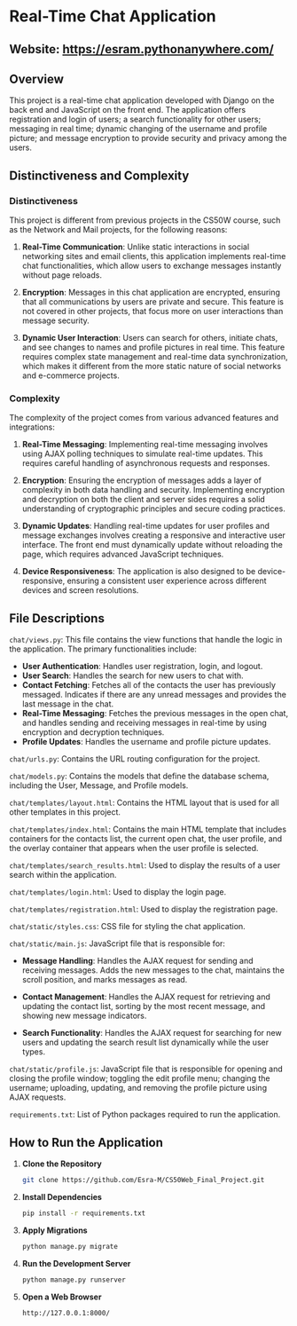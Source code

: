 # Real-Time Chat Application

## Website: https://esram.pythonanywhere.com/

## Overview

This project is a real-time chat application developed with Django on the back end and JavaScript on the front end. The application offers registration and login of users; a search functionality for other users; messaging in real time; dynamic changing of the username and profile picture; and message encryption to provide security and privacy among the users.
## Distinctiveness and Complexity

### Distinctiveness

This project is different from previous projects in the CS50W course, such as the Network and Mail projects, for the following reasons:

1. **Real-Time Communication**: Unlike static interactions in social networking sites and email clients, this application implements real-time chat functionalities, which allow users to exchange messages instantly without page reloads.
  
2. **Encryption**: Messages in this chat application are encrypted, ensuring that all communications by users are private and secure. This feature is not covered in other projects, that focus more on user interactions than message security.
  
3. **Dynamic User Interaction**: Users can search for others, initiate chats, and see changes to names and profile pictures in real time. This feature requires complex state management and real-time data synchronization, which makes it different from the more static nature of social networks and e-commerce projects.
  
### Complexity


The complexity of the project comes from various advanced features and integrations: 

1. **Real-Time Messaging**: Implementing real-time messaging involves using AJAX polling techniques to simulate real-time updates. This requires careful handling of asynchronous requests and responses.

2. **Encryption**: Ensuring the encryption of messages adds a layer of complexity in both data handling and security. Implementing encryption and decryption on both the client and server sides requires a solid understanding of cryptographic principles and secure coding practices.

3. **Dynamic Updates**: Handling real-time updates for user profiles and message exchanges involves creating a responsive and interactive user interface. The front end must dynamically update without reloading the page, which requires advanced JavaScript techniques.

4. **Device Responsiveness**: The application is also designed to be device-responsive, ensuring a consistent user experience across different devices and screen resolutions.

## File Descriptions
`chat/views.py`: This file contains the view functions that handle the logic in the application. The primary functionalities include:

- **User Authentication**: Handles user registration, login, and logout.
- **User Search**: Handles the search for new users to chat with.
- **Contact Fetching**: Fetches all of the contacts the user has previously messaged. Indicates if there are any unread messages and provides the last message in the chat. 
- **Real-Time Messaging**: Fetches the previous messages in the open chat, and handles sending and receiving messages in real-time by using encryption and decryption techniques.
- **Profile Updates**: Handles the username and profile picture updates.

`chat/urls.py`: Contains the URL routing configuration for the project.

`chat/models.py`: Contains the models that define the database schema, including the User, Message, and Profile models.

`chat/templates/layout.html`: Contains the HTML layout that is used for all other templates in this project.

`chat/templates/index.html`: Contains the main HTML template that includes containers for the contacts list, the current open chat, the user profile, and the overlay container that appears when the user profile is selected.

`chat/templates/search_results.html`: Used to display the results of a user search within the application.

`chat/templates/login.html`: Used to display the login page.

`chat/templates/registration.html`: Used to display the registration page.

`chat/static/styles.css`: CSS file for styling the chat application.

`chat/static/main.js`: JavaScript file that is responsible for:

- **Message Handling**: Handles the AJAX request for sending and receiving messages. Adds the new messages to the chat, maintains the scroll position, and marks messages as read.

- **Contact Management**: Handles the AJAX request for retrieving and updating the contact list, sorting by the most recent message, and showing new message indicators.

- **Search Functionality**: Handles the AJAX request for searching for new users and updating the search result list dynamically while the user types.

`chat/static/profile.js`: JavaScript file that is responsible for opening and closing the profile window; toggling the edit profile menu; changing the username; uploading, updating, and removing the profile picture using AJAX requests.

`requirements.txt`: List of Python packages required to run the application.

## How to Run the Application

1. **Clone the Repository**
   ```bash
   git clone https://github.com/Esra-M/CS50Web_Final_Project.git

2. **Install Dependencies**
   ```bash
   pip install -r requirements.txt

3. **Apply Migrations**
   ```bash
   python manage.py migrate

4. **Run the Development Server**
   ```bash
   python manage.py runserver

5. **Open a Web Browser**
   ```bash
   http://127.0.0.1:8000/

